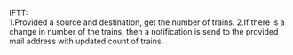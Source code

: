 IFTT:  
1.Provided a source and destination, get the number of trains.
2.If there is a change in number of the trains, then a notification is send to the provided mail address with updated count of trains.
